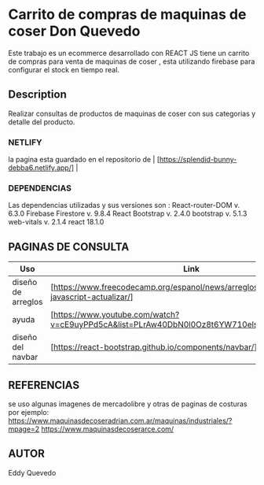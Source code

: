 # Carrito de compras de maquinas de coser Don Quevedo

Este trabajo es un ecommerce desarrollado con REACT JS tiene un carrito de compras para venta de maquinas de coser , esta utilizando firebase para configurar el stock en tiempo real.

## Description
Realizar consultas de productos de maquinas de coser con sus categorias y detalle del producto.


### NETLIFY
 la pagina esta guardado en el repositorio de | [https://splendid-bunny-debba6.netlify.app/] |
 
 ### DEPENDENCIAS
 Las dependencias utilizadas y sus versiones son :
 React-router-DOM v. 6.3.0
 Firebase Firestore v. 9.8.4
 React Bootstrap v. 2.4.0
 bootstrap v. 5.1.3
 web-vitals v. 2.1.4
 react 18.1.0


## PAGINAS DE CONSULTA
| Uso | Link |
| ------ | ------ |
| diseño de arreglos| [https://www.freecodecamp.org/espanol/news/arreglos-de-objetos-en-javascript-actualizar/] |
| ayuda| [https://www.youtube.com/watch?v=cE9uyPPd5cA&list=PLrAw40DbN0l0Oz8t6YW710elsz5dro8ec&index=2] |
| diseño del navbar | [https://react-bootstrap.github.io/components/navbar/] |

## REFERENCIAS
se uso algunas imagenes de mercadolibre y otras de paginas de costuras
por ejemplo:
https://www.maquinasdecoseradrian.com.ar/maquinas/industriales/?mpage=2
https://www.maquinasdecoserarce.com/

## AUTOR
Eddy Quevedo

